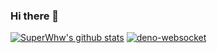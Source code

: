 ### Hi there 👋

<!--
**SuperWhw/SuperWhw** is a ✨ _special_ ✨ repository because its `README.md` (this file) appears on your GitHub profile.

Here are some ideas to get you started:

- 🔭 I’m currently working on ...
- 🌱 I’m currently learning ...
- 👯 I’m looking to collaborate on ...
- 🤔 I’m looking for help with ...
- 💬 Ask me about ...
- 📫 How to reach me: ...
- 😄 Pronouns: ...
- ⚡ Fun fact: ...
-->

<!--[![trophy](https://github-profile-trophy.vercel.app/?username=SuperWhw&title=Stars,Followers)](https://github.com/SuperWhw/github-profile-trophy)-->
[![SuperWhw's github stats](https://github-readme-stats.vercel.app/api?username=SuperWhw&show_icons=true)](https://github.com/SuperWhw/)
[![deno-websocket](https://github-readme-stats.vercel.app/api/top-langs/?username=SuperWhw&layout=compact)](https://github.com/SuperWhw/)
